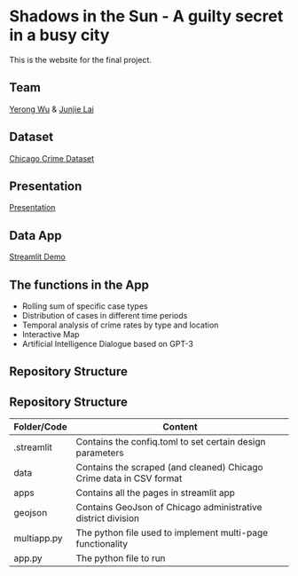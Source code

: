 # Shadows in the Sun - A guilty secret in a busy city
This is the website for the final project.
## Team
[Yerong Wu](https://github.com/Fairy-Rong) & [Junjie Lai](https://github.com/JunjieLai)
## Dataset
[Chicago Crime Dataset](https://www.kaggle.com/datasets/chicago/chicago-crime?search=crime)
## Presentation
[Presentation](https://github.com/Fairy-Rong/Final-project/blob/main/Team-14.pdf)
## Data App
[Streamlit Demo](https://fairy-rong-final-project-app-xm32au.streamlitapp.com/)
## The functions in the App
* Rolling sum of specific case types
* Distribution of cases in different time periods
* Temporal analysis of crime rates by type and location
* Interactive Map
* Artificial Intelligence Dialogue based on GPT-3
## Repository Structure
## Repository Structure

| Folder/Code | Content                                                      |
| :---------- | ------------------------------------------------------------ |
| .streamlit  | Contains the confiq.toml to set certain design parameters    |
| data        | Contains the scraped (and cleaned) Chicago Crime data in CSV format |
| apps        | Contains all the pages in streamlit app                      |
| geojson     | Contains GeoJson of Chicago administrative district division |
| multiapp.py | The python file used to implement multi-page functionality   |
| app.py      | The python file to run                                       |





